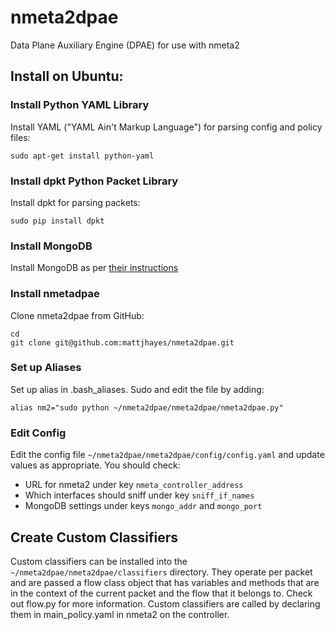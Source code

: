 # nmeta2dpae
Data Plane Auxiliary Engine (DPAE) for use with nmeta2

## Install on Ubuntu:

### Install Python YAML Library
Install YAML ("YAML Ain't Markup Language") for parsing config and policy files:
```
sudo apt-get install python-yaml
```

### Install dpkt Python Packet Library
Install dpkt for parsing packets:
```
sudo pip install dpkt
```

### Install MongoDB
Install MongoDB as per [their instructions](https://docs.mongodb.org/manual/tutorial/install-mongodb-on-ubuntu/)

### Install nmetadpae
Clone nmeta2dpae from GitHub:
```
cd
git clone git@github.com:mattjhayes/nmeta2dpae.git
```

### Set up Aliases
Set up alias in .bash_aliases. Sudo and edit the file by adding:
```
alias nm2="sudo python ~/nmeta2dpae/nmeta2dpae/nmeta2dpae.py"
```

### Edit Config
Edit the config file `~/nmeta2dpae/nmeta2dpae/config/config.yaml` and update values as appropriate. You should check:
* URL for nmeta2 under key `nmeta_controller_address`
* Which interfaces should sniff under key `sniff_if_names`
* MongoDB settings under keys `mongo_addr` and `mongo_port`

## Create Custom Classifiers
Custom classifiers can be installed into the `~/nmeta2dpae/nmeta2dpae/classifiers` directory.
They operate per packet and are passed a flow class object that has variables and methods that are in the context of the current packet and the flow that it belongs to. Check out flow.py for more information.
Custom classifiers are called by declaring them in main_policy.yaml in nmeta2 on the controller.
